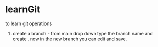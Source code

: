 # learnGit
to learn git operations
1. create a branch - from main drop down type the branch name and create .
 now in the new branch you can edit and save.
